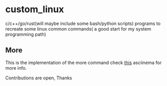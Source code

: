 # custom_linux
c/c++/go/rust(will maybe include some bash/python scripts) programs to recreate some linux common commands( a good start for my system programming path)
## More
This is the implementation of the more command check [this](https://asciinema.org/connect/594c88d4-8e39-4989-bbcf-788dcec31a19) asciinema for more info.



Contributions are open, Thanks

